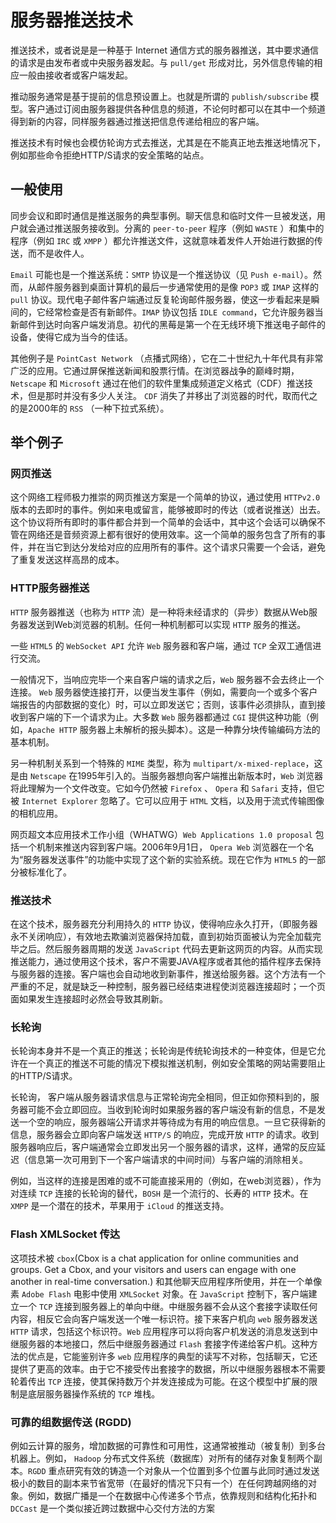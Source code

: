 # 服务器推送技术
推送技术，或者说是是一种基于 Internet 通信方式的服务器推送，其中要求通信的请求是由发布者或中央服务器发起。与 `pull/get` 形成对比，另外信息传输的相应一般由接收者或客户端发起。

推动服务通常是基于提前的信息预设置上。也就是所谓的 `publish/subscribe` 模型。客户通过订阅由服务器提供各种信息的频道，不论何时都可以在其中一个频道得到新的内容，同样服务器通过推送把信息传递给相应的客户端。

推送技术有时候也会模仿轮询方式去推送，尤其是在不能真正地去推送地情况下，例如那些命令拒绝HTTP/S请求的安全策略的站点。
## 一般使用
同步会议和即时通信是推送服务的典型事例。聊天信息和临时文件一旦被发送，用户就会通过推送服务接收到。分离的 `peer-to-peer` 程序（例如 `WASTE` ）和集中的程序（例如 `IRC` 或 `XMPP` ）都允许推送文件，这就意味着发件人开始进行数据的传送，而不是收件人。

`Email` 可能也是一个推送系统：`SMTP` 协议是一个推送协议（见 `Push e-mail`）。然而，从邮件服务器到桌面计算机的最后一步通常使用的是像 `POP3` 或 `IMAP` 这样的 `pull` 协议。现代电子邮件客户端通过反复轮询邮件服务器，使这一步看起来是瞬间的，它经常检查是否有新邮件。`IMAP` 协议包括 `IDLE command`，它允许服务器当新邮件到达时向客户端发消息。初代的黑莓是第一个在无线环境下推送电子邮件的设备，使得它成为当今的佳话。

其他例子是 `PointCast Network` （点播式网络），它在二十世纪九十年代具有非常广泛的应用。它通过屏保推送新闻和股票行情。在浏览器战争的巅峰时期，`Netscape` 和  `Microsoft` 通过在他们的软件里集成频道定义格式（CDF）推送技术，但是那时并没有多少人关注。 `CDF` 消失了并移出了浏览器的时代，取而代之的是2000年的 `RSS` （一种下拉式系统）。
## 举个例子
### 网页推送
这个网络工程师极力推崇的网页推送方案是一个简单的协议，通过使用 `HTTPv2.0` 版本的去即时的事件。例如来电或留言，能够被即时的传达（或者说推送）出去。这个协议将所有即时的事件都合并到一个简单的会话中，其中这个会话可以确保不管在网络还是音频资源上都有很好的使用效率。这一个简单的服务包含了所有的事件，并在当它到达分发给对应的应用所有的事件。这个请求只需要一个会话，避免了重复发送这样高昂的成本。
### HTTP服务器推送
`HTTP` 服务器推送（也称为 `HTTP` 流）是一种将未经请求的（异步）数据从Web服务器发送到Web浏览器的机制。任何一种机制都可以实现 `HTTP` 服务的推送。

一些 `HTML5` 的 `WebSocket API` 允许 `Web` 服务器和客户端，通过 `TCP` 全双工通信进行交流。

一般情况下，当响应完毕一个来自客户端的请求之后，`Web` 服务器不会去终止一个连接。 `Web` 服务器使连接打开，以便当发生事件（例如，需要向一个或多个客户端报告的内部数据的变化）时，可以立即发送它；否则，该事件必须排队，直到接收到客户端的下一个请求为止。大多数 `Web` 服务器都通过 `CGI` 提供这种功能（例如，`Apache HTTP` 服务器上未解析的报头脚本）。这是一种靠分块传输编码方法的基本机制。

另一种机制关系到一个特殊的 `MIME` 类型，称为 `multipart/x-mixed-replace`，这是由 `Netscape` 在1995年引入的。当服务器想向客户端推出新版本时，`Web` 浏览器将此理解为一个文件改变。它如今仍然被 `Firefox` 、 `Opera` 和 `Safari` 支持，但它被 `Internet Explorer` 忽略了。它可以应用于 `HTML` 文档，以及用于流式传输图像的相机应用。

网页超文本应用技术工作小组（WHATWG）`Web Applications 1.0 proposal` 包括一个机制来推送内容到客户端。2006年9月1日， `Opera Web` 浏览器在一个名为“服务器发送事件”的功能中实现了这个新的实验系统。现在它作为 `HTML5` 的一部分被标准化了。
### 推送技术
在这个技术，服务器充分利用持久的 `HTTP` 协议，使得响应永久打开，（即服务器永不关闭响应），有效地去欺骗浏览器保持加载，直到初始页面被认为完全加载完毕之后。然后服务器周期的发送 `JavaScript` 代码去更新这网页的内容。从而实现推送能力，通过使用这个技术，客户不需要JAVA程序或者其他的插件程序去保持与服务器的连接。客户端也会自动地收到新事件，推送给服务器。这个方法有一个严重的不足，就是缺乏一种控制，服务器已经结束进程使浏览器连接超时；一个页面如果发生连接超时必然会导致其刷新。
### 长轮询
长轮询本身并不是一个真正的推送；长轮询是传统轮询技术的一种变体，但是它允许在一个真正的推送不可能的情况下模拟推送机制，例如安全策略的网站需要阻止的HTTP/S请求。

长轮询， 客户端从服务器请求信息与正常轮询完全相同，但正如你预料到的，服务器可能不会立即回应。当收到轮询时如果服务器的客户端没有新的信息，不是发送一个空的响应，服务器端公开请求并等待成为有用的响应信息。一旦它获得新的信息，服务器会立即向客户端发送 `HTTP/S` 的响应，完成开放 `HTTP` 的请求。收到服务器响应后，客户端通常会立即发出另一个服务器的请求，这样，通常的反应延迟（信息第一次可用到下一个客户端请求的中间时间）与客户端的消除相关。

例如，当这样的连接是困难的或不可能直接采用的（例如，在web浏览器），作为对连续 `TCP` 连接的长轮询的替代，`BOSH` 是一个流行的、长寿的 `HTTP` 技术。在 `XMPP` 是一个潜在的技术，苹果用于 `iCloud` 的推送支持。
### Flash XMLSocket 传达
这项技术被 `cbox`(Cbox is a chat application for online communities and groups. Get a Cbox, and your visitors and users can engage with one another in real-time conversation.) 和其他聊天应用程序所使用，并在一个单像素 `Adobe Flash` 电影中使用 `XMLSocket` 对象。在 `JavaScript` 控制下，客户端建立一个 `TCP` 连接到服务器上的单向中继。中继服务器不会从这个套接字读取任何内容，相反它会向客户端发送一个唯一标识符。接下来客户机向 `web` 服务器发送 `HTTP` 请求，包括这个标识符。`Web` 应用程序可以将向客户机发送的消息发送到中继服务器的本地接口，然后中继服务器通过 `Flash` 套接字传递给客户机。这种方法的优点是，它能鉴别许多 `web` 应用程序的典型的读写不对称，包括聊天，它还提供了更高的效率。由于它不接受传出套接字的数据，所以中继服务器根本不需要轮着传出 `TCP` 连接，使其保持数万个并发连接成为可能。在这个模型中扩展的限制是底层服务器操作系统的 `TCP` 堆栈。
### 可靠的组数据传送 (RGDD)
例如云计算的服务，增加数据的可靠性和可用性，这通常被推动（被复制）到多台机器上。例如， `Hadoop` 分布式文件系统（数据库）对所有的储存对象复制两个副本。`RGDD` 重点研究有效的铸造一个对象从一个位置到多个位置与此同时通过发送极小的数目的副本来节省宽带（在最好的情况下只有一个）在任何跨越网络的对象。例如，数据广播是一个在数据中心传递多个节点，依靠规则和结构化拓扑和 `DCCast` 是一个类似接近跨过数据中心交付方法的方案
